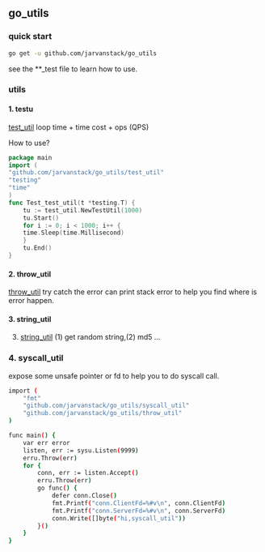 ## go_utils

### quick start

```bash
go get -u github.com/jarvanstack/go_utils
```
see the **_test file to learn how to use.

### utils

#### 1. testu
[test_util](testu/) loop time +  time cost + ops (QPS)

How to use?
```go
package main
import (
"github.com/jarvanstack/go_utils/test_util"
"testing"
"time"
)
func Test_test_util(t *testing.T) {
    tu := test_util.NewTestUtil(1000)
    tu.Start()
    for i := 0; i < 1000; i++ {
    time.Sleep(time.Millisecond)
    }
    tu.End()
}
```

#### 2. throw_util

[throw_util](erru) try catch the error can print stack error to help you find where is error happen.

#### 3. string_util

3. [string_util](stringu) (1) get random string,(2) md5 ...

### 4. syscall_util 

expose some unsafe pointer or fd to help you to do syscall call.

```bash
import (
	"fmt"
	"github.com/jarvanstack/go_utils/syscall_util"
	"github.com/jarvanstack/go_utils/throw_util"
)

func main() {
	var err error
	listen, err := sysu.Listen(9999)
	erru.Throw(err)
	for {
		conn, err := listen.Accept()
		erru.Throw(err)
		go func() {
			defer conn.Close()
			fmt.Printf("conn.ClientFd=%#v\n", conn.ClientFd)
			fmt.Printf("conn.ServerFd=%#v\n", conn.ServerFd)
			conn.Write([]byte("hi,syscall_util"))
		}()
	}
}

```